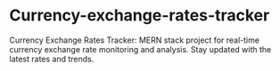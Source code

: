 # Currency-exchange-rates-tracker
Currency Exchange Rates Tracker: MERN stack project for real-time currency exchange rate monitoring and analysis. Stay updated with the latest rates and trends.
